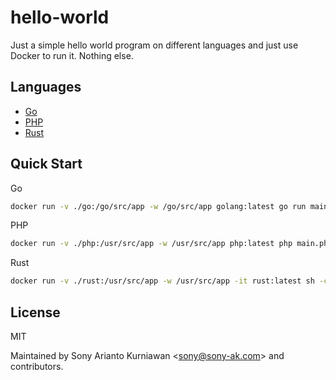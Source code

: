 # hello-world

Just a simple hello world program on different languages and just use Docker to run it. Nothing else.

## Languages

- [Go](go/README.md)
- [PHP](php/README.md)
- [Rust](rust/README.md)

## Quick Start

Go

```bash
docker run -v ./go:/go/src/app -w /go/src/app golang:latest go run main.go
```

PHP

```bash
docker run -v ./php:/usr/src/app -w /usr/src/app php:latest php main.php
```

Rust

```bash
docker run -v ./rust:/usr/src/app -w /usr/src/app -it rust:latest sh -c "rustc main.rs && ./main"
```

## License

MIT

Maintained by Sony Arianto Kurniawan <<sony@sony-ak.com>> and contributors.
